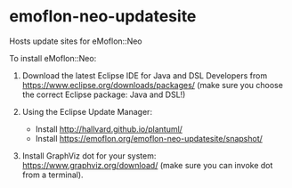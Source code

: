 # emoflon-neo-updatesite
Hosts update sites for eMoflon::Neo

To install eMoflon::Neo:

1. Download the latest Eclipse IDE for Java and DSL Developers from https://www.eclipse.org/downloads/packages/ (make sure you choose the correct Eclipse package: Java and DSL!)

2. Using the Eclipse Update Manager:
    - Install  http://hallvard.github.io/plantuml/
    - Install  https://emoflon.org/emoflon-neo-updatesite/snapshot/

3. Install GraphViz dot for your system:  https://www.graphviz.org/download/  (make sure you can invoke dot from a terminal).
